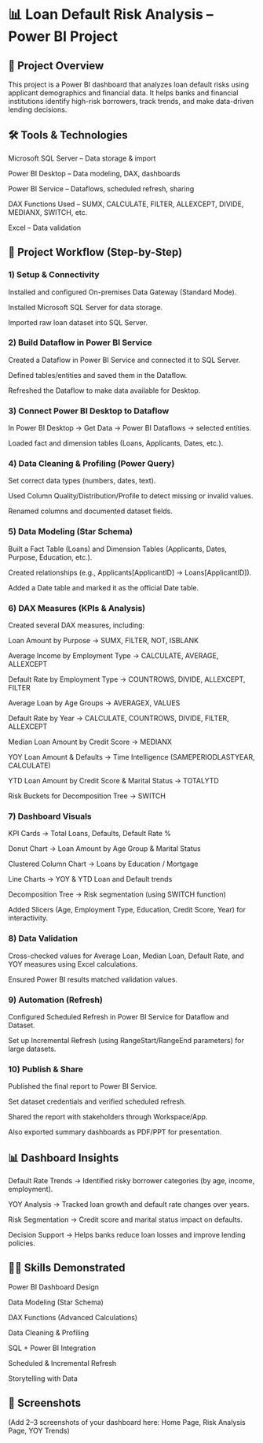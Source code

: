 # 📊 Loan Default Risk Analysis – Power BI Project
## 🚀 Project Overview

This project is a Power BI dashboard that analyzes loan default risks using applicant demographics and financial data.
It helps banks and financial institutions identify high-risk borrowers, track trends, and make data-driven lending decisions.

## 🛠️ Tools & Technologies

Microsoft SQL Server – Data storage & import

Power BI Desktop – Data modeling, DAX, dashboards

Power BI Service – Dataflows, scheduled refresh, sharing

DAX Functions Used – SUMX, CALCULATE, FILTER, ALLEXCEPT, DIVIDE, MEDIANX, SWITCH, etc.

Excel – Data validation

## 📂 Project Workflow (Step-by-Step)
### 1) Setup & Connectivity

Installed and configured On-premises Data Gateway (Standard Mode).

Installed Microsoft SQL Server for data storage.

Imported raw loan dataset into SQL Server.

### 2) Build Dataflow in Power BI Service

Created a Dataflow in Power BI Service and connected it to SQL Server.

Defined tables/entities and saved them in the Dataflow.

Refreshed the Dataflow to make data available for Desktop.

### 3) Connect Power BI Desktop to Dataflow

In Power BI Desktop → Get Data → Power BI Dataflows → selected entities.

Loaded fact and dimension tables (Loans, Applicants, Dates, etc.).

### 4) Data Cleaning & Profiling (Power Query)

Set correct data types (numbers, dates, text).

Used Column Quality/Distribution/Profile to detect missing or invalid values.

Renamed columns and documented dataset fields.

### 5) Data Modeling (Star Schema)

Built a Fact Table (Loans) and Dimension Tables (Applicants, Dates, Purpose, Education, etc.).

Created relationships (e.g., Applicants[ApplicantID] → Loans[ApplicantID]).

Added a Date table and marked it as the official Date table.

### 6) DAX Measures (KPIs & Analysis)

Created several DAX measures, including:

Loan Amount by Purpose → SUMX, FILTER, NOT, ISBLANK

Average Income by Employment Type → CALCULATE, AVERAGE, ALLEXCEPT

Default Rate by Employment Type → COUNTROWS, DIVIDE, ALLEXCEPT, FILTER

Average Loan by Age Groups → AVERAGEX, VALUES

Default Rate by Year → CALCULATE, COUNTROWS, DIVIDE, FILTER, ALLEXCEPT

Median Loan Amount by Credit Score → MEDIANX

YOY Loan Amount & Defaults → Time Intelligence (SAMEPERIODLASTYEAR, CALCULATE)

YTD Loan Amount by Credit Score & Marital Status → TOTALYTD

Risk Buckets for Decomposition Tree → SWITCH

### 7) Dashboard Visuals

KPI Cards → Total Loans, Defaults, Default Rate %

Donut Chart → Loan Amount by Age Group & Marital Status

Clustered Column Chart → Loans by Education / Mortgage

Line Charts → YOY & YTD Loan and Default trends

Decomposition Tree → Risk segmentation (using SWITCH function)

Added Slicers (Age, Employment Type, Education, Credit Score, Year) for interactivity.

### 8) Data Validation

Cross-checked values for Average Loan, Median Loan, Default Rate, and YOY measures using Excel calculations.

Ensured Power BI results matched validation values.

### 9) Automation (Refresh)

Configured Scheduled Refresh in Power BI Service for Dataflow and Dataset.

Set up Incremental Refresh (using RangeStart/RangeEnd parameters) for large datasets.

### 10) Publish & Share

Published the final report to Power BI Service.

Set dataset credentials and verified scheduled refresh.

Shared the report with stakeholders through Workspace/App.

Also exported summary dashboards as PDF/PPT for presentation.
## 📊 Dashboard Insights

Default Rate Trends → Identified risky borrower categories (by age, income, employment).

YOY Analysis → Tracked loan growth and default rate changes over years.

Risk Segmentation → Credit score and marital status impact on defaults.

Decision Support → Helps banks reduce loan losses and improve lending policies.

## 🧑‍💻 Skills Demonstrated

Power BI Dashboard Design

Data Modeling (Star Schema)

DAX Functions (Advanced Calculations)

Data Cleaning & Profiling

SQL + Power BI Integration

Scheduled & Incremental Refresh

Storytelling with Data

## 📸 Screenshots

(Add 2–3 screenshots of your dashboard here: Home Page, Risk Analysis Page, YOY Trends)
